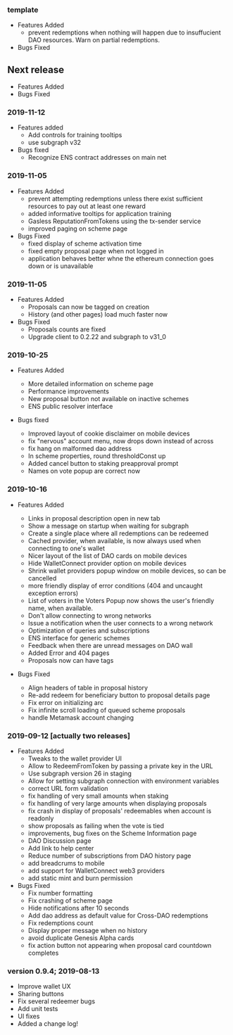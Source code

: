 ### template
  - Features Added
    - prevent redemptions when nothing will happen due to insuffucient DAO resources.  Warn on partial redemptions.
  - Bugs Fixed

## Next release
  - Features Added
  - Bugs Fixed

### 2019-11-12
  - Features added
    - Add controls for training tooltips
    - use subgraph v32
  - Bugs fixed
    - Recognize ENS contract addresses on main net

### 2019-11-05
  - Features Added
    - prevent attempting redemptions unless there exist sufficient resources to pay out at least one reward
    - added informative tooltips for application training
    - Gasless ReputationFromTokens using the tx-sender service
    - improved paging on scheme page
  - Bugs Fixed
    - fixed display of scheme activation time
    - fixed empty proposal page when not logged in
    - application behaves better whne the ethereum connection goes down or is unavailable

### 2019-11-05

  - Features Added
    - Proposals can now be tagged on creation
    - History (and other pages) load much faster now
  - Bugs Fixed
    - Proposals counts are fixed
    - Upgrade client to 0.2.22 and subgraph to v31_0

### 2019-10-25

  - Features Added
    - More detailed information on scheme page
    - Performance improvements
    - New proposal button not available on inactive schemes
    - ENS public resolver interface

  - Bugs fixed
    - Improved layout of cookie disclaimer on mobile devices
    - fix "nervous" account menu, now drops down instead of across
    - fix hang on malformed dao address
    - In scheme properties, round thresholdConst up
    - Added cancel button to staking preapproval prompt
    - Names on vote popup are correct now

### 2019-10-16

  - Features Added
    - Links in proposal description open in new tab
    - Show a message on startup when waiting for subgraph
    - Create a single place where all redemptions can be redeemed
    - Cached provider, when available, is now always used when connecting to one's wallet
    - Nicer layout of the list of DAO cards on mobile devices
    - Hide WalletConnect provider option on mobile devices
    - Shrink wallet providers popup window on mobile devices, so can be cancelled
    - more friendly display of error conditions (404 and uncaught exception errors)
    - List of voters in the Voters Popup now shows the user's friendly name, when available.
    - Don't allow connecting to wrong networks
    - Issue a notification when the user connects to a wrong network
    - Optimization of queries and subscriptions
    - ENS interface for generic schemes
    - Feedback when there are unread messages on DAO wall
    - Added Error and 404 pages
    - Proposals now can have tags

  - Bugs Fixed
    - Align headers of table in proposal history
    - Re-add redeem for beneficiary button to proposal details page
    - Fix error on initializing arc
    - Fix infinite scroll loading of queued scheme proposals
    - handle Metamask account changing


### 2019-09-12 [actually two releases]

  - Features Added
    - Tweaks to the wallet provider UI
    - Allow to RedeemFromToken by passing a private key in the URL
    - Use subgraph version 26 in staging
    - Allow for setting subgraph connection with environment variables
    - correct URL form validation
    - fix handling of very small amounts when staking
    - fix handling of very large amounts when displaying proposals
    - fix crash in display of proposals' redeemables when account is readonly
    - show proposals as failing when the vote is tied
    - improvements, bug fixes on the Scheme Information page
    - DAO Discussion page
    - Add link to help center
    - Reduce number of subscriptions from DAO history page
    - add breadcrums to mobile
    - add support for WalletConnect web3 providers
    - add static mint and burn permission
  - Bugs Fixed
    - Fix number formatting
    - Fix crashing of scheme page
    - Hide notifications after 10 seconds
    - Add dao address as default value for Cross-DAO redemptions
    - Fix redemptions count
    - Display proper message when no history
    - avoid duplicate Genesis Alpha cards
    - fix action button not appearing when proposal card countdown completes


### version 0.9.4; 2019-08-13

  - Improve wallet UX
  - Sharing buttons
  - Fix several redeemer bugs
  - Add unit tests
  - UI fixes
  - Added a change log!
